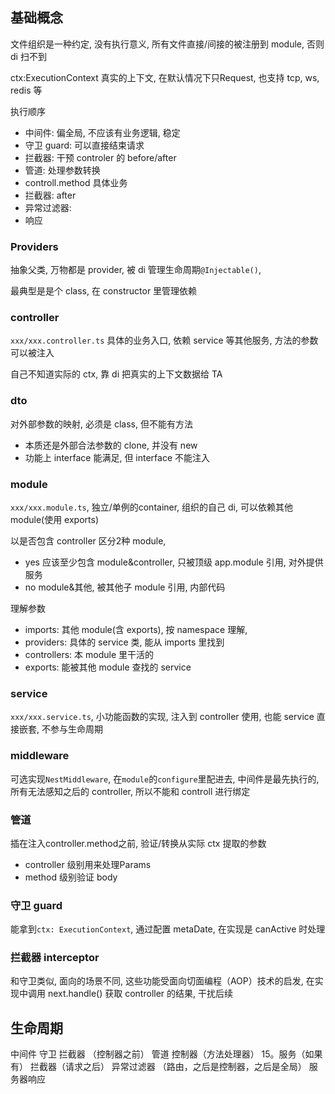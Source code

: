 ## 基础概念

文件组织是一种约定, 没有执行意义, 所有文件直接/间接的被注册到 module, 否则 di 扫不到

ctx:ExecutionContext 真实的上下文, 在默认情况下只Request, 也支持 tcp, ws, redis 等

执行顺序
- 中间件: 偏全局, 不应该有业务逻辑, 稳定
- 守卫 guard: 可以直接结束请求
- 拦截器: 干预 controler 的 before/after
- 管道: 处理参数转换
- controll.method 具体业务
- 拦截器: after
- 异常过滤器:
- 响应

### Providers

抽象父类, 万物都是 provider, 被 di 管理生命周期`@Injectable()`,

最典型是是个 class, 在 constructor 里管理依赖

### controller
`xxx/xxx.controller.ts` 具体的业务入口, 依赖 service 等其他服务, 方法的参数可以被注入

自己不知道实际的 ctx, 靠 di 把真实的上下文数据给 TA

### dto

对外部参数的映射, 必须是 class, 但不能有方法
- 本质还是外部合法参数的 clone, 并没有 new
- 功能上 interface 能满足, 但 interface 不能注入


### module

`xxx/xxx.module.ts`, 独立/单例的container, 组织的自己 di, 可以依赖其他module(使用 exports)

以是否包含 controller 区分2种 module,

- yes 应该至少包含 module&controller, 只被顶级 app.module 引用, 对外提供服务
- no module&其他, 被其他子 module 引用, 内部代码

理解参数
- imports: 其他 module(含 exports), 按 namespace 理解,
- providers: 具体的 service 类, 能从 imports 里找到
- controllers: 本 module 里干活的
- exports: 能被其他 module 查找的 service

### service

`xxx/xxx.service.ts`, 小功能函数的实现, 注入到 controller 使用, 也能 service 直接嵌套, 不参与生命周期

### middleware

可选实现`NestMiddleware`, 在`module`的`configure`里配进去, 中间件是最先执行的, 所有无法感知之后的 controller, 所以不能和 controll 进行绑定

### 管道
插在注入controller.method之前, 验证/转换从实际 ctx 提取的参数

- controller 级别用来处理Params
- method 级别验证 body

### 守卫 guard
能拿到`ctx: ExecutionContext`, 通过配置 metaDate, 在实现是 canActive 时处理


### 拦截器 interceptor
和守卫类似, 面向的场景不同, 这些功能受面向切面编程（AOP）技术的启发, 在实现中调用 next.handle() 获取 controller 的结果, 干扰后续

## 生命周期

中间件
守卫
拦截器 （控制器之前）
管道
控制器（方法处理器） 15。服务（如果有）
拦截器（请求之后）
异常过滤器 （路由，之后是控制器，之后是全局）
服务器响应
